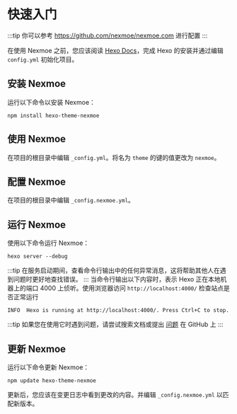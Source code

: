 # 快速入门

:::tip
你可以参考 https://github.com/nexmoe/nexmoe.com 进行配置
:::

在使用 Nexmoe 之前，您应该阅读 [Hexo Docs](https://hexo.io/docs/index.html)，完成 Hexo 的安装并通过编辑 `config.yml` 初始化项目。

## 安装 Nexmoe

运行以下命令以安装 Nexmoe：

```shell
npm install hexo-theme-nexmoe
```

## 使用 Nexmoe

在项目的根目录中编辑 `_config.yml`。将名为 `theme` 的键的值更改为 `nexmoe`。

## 配置 Nexmoe

在项目的根目录中编辑 `_config.nexmoe.yml`。

## 运行 Nexmoe

使用以下命令运行 Nexmoe：

```shell
hexo server --debug
```

:::tip
在服务启动期间，查看命令行输出中的任何异常消息，这将帮助其他人在遇到问题时更好地查找错误。
:::
当命令行输出以下内容时，表示 Hexo 正在本地机器上的端口 4000 上侦听。使用浏览器访问 `http://localhost:4000/` 检查站点是否正常运行

```shell
INFO  Hexo is running at http://localhost:4000/. Press Ctrl+C to stop.
```

:::tip
如果您在使用它时遇到问题，请尝试搜索文档或提出 [问题](https://github.com/nexmoe/hexo-theme-nexmoe/issues/new) 在 GitHub 上
:::

## 更新 Nexmoe

运行以下命令更新 Nexmoe：

```shell
npm update hexo-theme-nexmoe
```

更新后，您应该在变更日志中看到更改的内容。并编辑 `_config.nexmoe.yml` 以匹配新版本。
